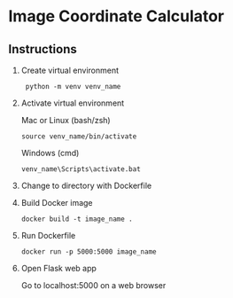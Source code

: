 # Image Coordinate Calculator

## Instructions
1. Create virtual environment
    ```
     python -m venv venv_name
    ```

2. Activate virtual environment
    
    Mac or Linux (bash/zsh)
    ```
    source venv_name/bin/activate
    ```

    Windows (cmd)
    ```
    venv_name\Scripts\activate.bat
    ```

3. Change to directory with Dockerfile

4. Build Docker image
    ```
    docker build -t image_name .
    ```

5. Run Dockerfile
    ```
    docker run -p 5000:5000 image_name
    ```

6. Open Flask web app
   
   Go to localhost:5000 on a web browser